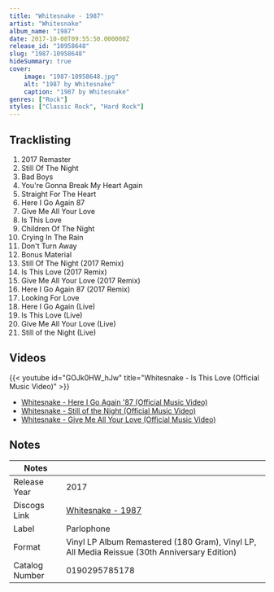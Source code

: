 ```yaml
---
title: "Whitesnake - 1987"
artist: "Whitesnake"
album_name: "1987"
date: 2017-10-08T09:55:50.000000Z
release_id: "10958648"
slug: "1987-10958648"
hideSummary: true
cover:
    image: "1987-10958648.jpg"
    alt: "1987 by Whitesnake"
    caption: "1987 by Whitesnake"
genres: ["Rock"]
styles: ["Classic Rock", "Hard Rock"]
---
```


## Tracklisting
1. 2017 Remaster
2. Still Of The Night
3. Bad Boys
4. You're Gonna Break My Heart Again
5. Straight For The Heart
6. Here I Go Again 87
7. Give Me All Your Love
8. Is This Love
9. Children Of The Night
10. Crying In The Rain
11. Don't Turn Away
12. Bonus Material
13. Still Of The Night (2017 Remix)
14. Is This Love (2017 Remix)
15. Give Me All Your Love (2017 Remix)
16. Here I Go Again 87 (2017 Remix)
17. Looking For Love
18. Here I Go Again (Live)
19. Is This Love (Live)
20. Give Me All Your Love (Live)
21. Still of the Night (Live)




## Videos
{{< youtube id="GOJk0HW_hJw" title="Whitesnake - Is This Love (Official Music Video)" >}}
- [Whitesnake - Here I Go Again '87 (Official Music Video)](https://www.youtube.com/watch?v=WyF8RHM1OCg)
- [Whitesnake - Still of the Night (Official Music Video)](https://www.youtube.com/watch?v=swPt9HBRXuE)
- [Whitesnake - Give Me All Your Love (Official Music Video)](https://www.youtube.com/watch?v=dkl2hiTHUrc)

## Notes
| Notes          |             |
| ---------------| ----------- |
| Release Year   | 2017 |
| Discogs Link   | [Whitesnake - 1987](https://www.discogs.com/release/10958648-Whitesnake-1987) |
| Label          | Parlophone |
| Format         | Vinyl LP Album Remastered (180 Gram), Vinyl LP, All Media Reissue (30th Anniversary Edition) |
| Catalog Number | 0190295785178 |
